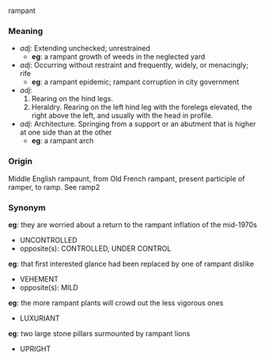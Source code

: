 rampant
### Meaning

+ _adj_: Extending unchecked; unrestrained
    + __eg__: a rampant growth of weeds in the neglected yard
+ _adj_: Occurring without restraint and frequently, widely, or menacingly; rife
    + __eg__: a rampant epidemic; rampant corruption in city government
+ _adj_:
   1. Rearing on the hind legs.
   2. Heraldry. Rearing on the left hind leg with the forelegs elevated, the right above the left, and usually with the head in profile.
+ _adj_: Architecture. Springing from a support or an abutment that is higher at one side than at the other
    + __eg__: a rampant arch

### Origin

Middle English rampaunt, from Old French rampant, present participle of ramper, to ramp. See ramp2

### Synonym

__eg__: they are worried about a return to the rampant inflation of the mid-1970s

+ UNCONTROLLED
+ opposite(s): CONTROLLED, UNDER CONTROL

__eg__: that first interested glance had been replaced by one of rampant dislike

+ VEHEMENT
+ opposite(s): MILD

__eg__: the more rampant plants will crowd out the less vigorous ones

+ LUXURIANT

__eg__: two large stone pillars surmounted by rampant lions

+ UPRIGHT


